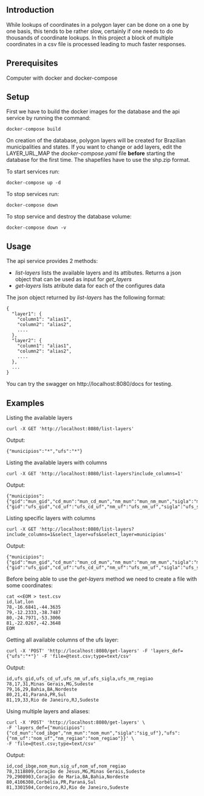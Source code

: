 ## Introduction
While lookups of coordinates in a polygon layer can be done on a one by one basis,
this tends to be rather slow, certainly if one needs to do thousands of coordinate lookups.
In this project a block of multiple coordinates in a csv file is processed leading
to much faster responses.

## Prerequisites
Computer with docker and docker-compose

## Setup
First we have to build the docker images for the database and the api service by
running the command:
```
docker-compose build
```
On creation of the database, polygon layers will be created for Brazilian municipalities 
and states.
If you want to change or add layers, edit the LAYER\_URL\_MAP the _docker-compose.yaml_ file
__before__ starting the database for the first time. The shapefiles have to use the shp.zip format.

To start services run:
```
docker-compose up -d
```
To stop services run:
```
docker-compose down
```
To stop service and destroy the database volume:
```
docker-compose down -v
```

## Usage
The api service provides 2 methods:
- _list-layers_ lists the available layers and its attibutes. 
  Returns a json object that can be used as input for _get_layers_
- _get-layers_ lists atribute data for each of the configures data

The json object returned by _list-layers_ has the following format:
```
{
  "layer1": {
    "column1": "alias1",
    "column2": "alias2",
    ....
  },
  "layer2": {
    "column1": "alias1",
    "column2": "alias2",
    ....
  },
  ...
}
```

You can try the swagger on http://localhost:8080/docs for testing.

## Examples

Listing the available layers
```
curl -X GET 'http://localhost:8080/list-layers'
```
Output:
```
{"municipios":"*","ufs":"*"}
```

Listing the available layers with columns
```
curl -X GET 'http://localhost:8080/list-layers?include_columns=1'
```
Output:
```
{"municipios":{"gid":"mun_gid","cd_mun":"mun_cd_mun","nm_mun":"mun_nm_mun","sigla":"mun_sigla","area_km2":"mun_area_km2"},"ufs":{"gid":"ufs_gid","cd_uf":"ufs_cd_uf","nm_uf":"ufs_nm_uf","sigla":"ufs_sigla","nm_regiao":"ufs_nm_regiao"}}
```

Listing specific layers with columns
```
curl -X GET 'http://localhost:8080/list-layers?include_columns=1&select_layer=ufs&select_layer=municipios'
```
Output:
```
{"municipios":{"gid":"mun_gid","cd_mun":"mun_cd_mun","nm_mun":"mun_nm_mun","sigla":"mun_sigla","area_km2":"mun_area_km2"},"ufs":{"gid":"ufs_gid","cd_uf":"ufs_cd_uf","nm_uf":"ufs_nm_uf","sigla":"ufs_sigla","nm_regiao":"ufs_nm_regiao"}}
```

Before being able to use the _get-layers_ method we need to create a file with some coordinates:
```
cat <<EOM > test.csv
id,lat,lon
78,-16.6841,-44.3635
79,-12.2333,-38.7487
80,-24.7971,-53.3006
81,-22.0267,-42.3648
EOM
```

Getting all available columns of the ufs layer:
```
curl -X 'POST' 'http://localhost:8080/get-layers' -F 'layers_def={"ufs":"*"}' -F 'file=@test.csv;type=text/csv'
```
Output:
```
id,ufs_gid,ufs_cd_uf,ufs_nm_uf,ufs_sigla,ufs_nm_regiao
78,17,31,Minas Gerais,MG,Sudeste
79,16,29,Bahia,BA,Nordeste
80,21,41,Paraná,PR,Sul
81,19,33,Rio de Janeiro,RJ,Sudeste
```

Using multiple layers and aliases:

```
curl -X 'POST' 'http://localhost:8080/get-layers' \
-F 'layers_def={"municipios":{"cd_mun":"cod_ibge","nm_mun":"nom_mun","sigla":"sig_uf"},"ufs":{"nm_uf":"nom_uf","nm_regiao":"nom_regiao"}}' \
-F 'file=@test.csv;type=text/csv'
```
Output:
```
id,cod_ibge,nom_mun,sig_uf,nom_uf,nom_regiao
78,3118809,Coração de Jesus,MG,Minas Gerais,Sudeste
79,2908903,Coração de Maria,BA,Bahia,Nordeste
80,4106308,Corbélia,PR,Paraná,Sul
81,3301504,Cordeiro,RJ,Rio de Janeiro,Sudeste
```
